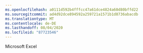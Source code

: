 ```yaml
---
ms.openlocfilehash: a0111d592b4fffcc47a61dce4824a60d80bffd22
ms.sourcegitcommit: ad4d92dce894592a259721a1571b1d8736abacdb
ms.translationtype: MT
ms.contentlocale: de-DE
ms.lasthandoff: 08/04/2020
ms.locfileid: "87723546"
---
```

 Microsoft Excel 